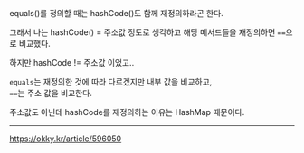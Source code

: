 equals()를 정의할 때는 hashCode()도 함께 재정의하라곤 한다.

그래서 나는 hashCode() = 주소값 정도로 생각하고 해당 메서드들을 재정의하면 `==`으로 비교했다.

하지만 hashCode != 주소값 이었고..

`equals`는 재정의한 것에 따라 다르겠지만 내부 값을 비교하고,  
`==`는 주소 값을 비교한다.

주소값도 아닌데 hashCode를 재정의하는 이유는 HashMap 때문이다.

***
https://okky.kr/article/596050